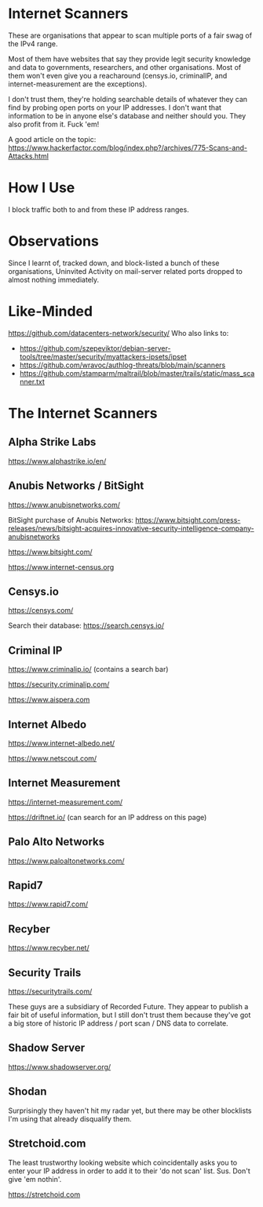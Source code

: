 # Internet Scanners

These are organisations that appear to scan multiple ports of a fair swag of the IPv4 range.

Most of them have websites that say they provide legit security knowledge and data to governments, researchers, and other organisations. Most of them won't even give you a reacharound (censys.io, criminalIP, and internet-measurement are the exceptions).


I don't trust them, they're holding searchable details of whatever they can find by probing open ports on your IP addresses. I don't want that information to be in anyone else's database and neither should you. They also profit from it. Fuck 'em!

A good article on the topic: https://www.hackerfactor.com/blog/index.php?/archives/775-Scans-and-Attacks.html 

# How I Use

I block traffic both to and from these IP address ranges. 

# Observations

Since I learnt of, tracked down, and block-listed a bunch of these organisations, Uninvited Activity on mail-server related ports dropped to almost nothing immediately.

# Like-Minded

https://github.com/datacenters-network/security/ Who also links to:
- https://github.com/szepeviktor/debian-server-tools/tree/master/security/myattackers-ipsets/ipset
- https://github.com/wravoc/authlog-threats/blob/main/scanners
- https://github.com/stamparm/maltrail/blob/master/trails/static/mass_scanner.txt

# The Internet Scanners

## Alpha Strike Labs

https://www.alphastrike.io/en/

## Anubis Networks / BitSight

https://www.anubisnetworks.com/

BitSight purchase of Anubis Networks: https://www.bitsight.com/press-releases/news/bitsight-acquires-innovative-security-intelligence-company-anubisnetworks

https://www.bitsight.com/

https://www.internet-census.org

## Censys.io

https://censys.com/

Search their database: https://search.censys.io/

## Criminal IP

https://www.criminalip.io/ (contains a search bar)

https://security.criminalip.com/

https://www.aispera.com

## Internet Albedo

https://www.internet-albedo.net/

https://www.netscout.com/

## Internet Measurement

https://internet-measurement.com/

https://driftnet.io/ (can search for an IP address on this page)

## Palo Alto Networks

https://www.paloaltonetworks.com/

## Rapid7

https://www.rapid7.com/

## Recyber

https://www.recyber.net/

## Security Trails

https://securitytrails.com/

These guys are a subsidiary of Recorded Future. They appear to publish a fair bit of useful information, but I still don't trust them because they've got a big store of historic IP address / port scan / DNS data to correlate.

## Shadow Server

https://www.shadowserver.org/

## Shodan

Surprisingly they haven't hit my radar yet, but there may be other blocklists I'm using that already disqualify them.

## Stretchoid.com

The least trustworthy looking website which coincidentally asks you to enter your IP address in order to add it to their 'do not scan' list. Sus. Don't give 'em nothin'.

https://stretchoid.com
